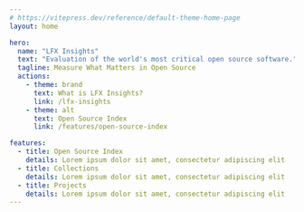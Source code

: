 ```yaml
---
# https://vitepress.dev/reference/default-theme-home-page
layout: home

hero:
  name: "LFX Insights"
  text: "Evaluation of the world's most critical open source software."
  tagline: Measure What Matters in Open Source
  actions:
    - theme: brand
      text: What is LFX Insights?
      link: /lfx-insights
    - theme: alt
      text: Open Source Index
      link: /features/open-source-index

features:
  - title: Open Source Index
    details: Lorem ipsum dolor sit amet, consectetur adipiscing elit
  - title: Collections
    details: Lorem ipsum dolor sit amet, consectetur adipiscing elit
  - title: Projects
    details: Lorem ipsum dolor sit amet, consectetur adipiscing elit
---
```


